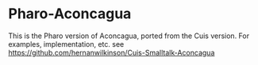 # Pharo-Aconcagua
This is the Pharo version of Aconcagua, ported from the Cuis version.
For examples, implementation, etc. see https://github.com/hernanwilkinson/Cuis-Smalltalk-Aconcagua
